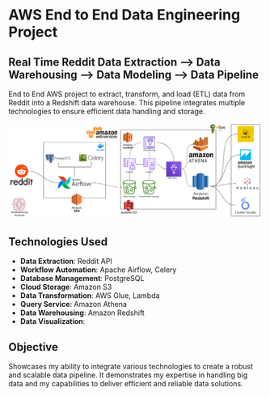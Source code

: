 # AWS End to End Data Engineering Project

## Real Time Reddit Data Extraction --> Data Warehousing --> Data Modeling --> Data Pipeline

End to End AWS project to extract, transform, and load (ETL) data from Reddit into a Redshift data warehouse. This pipeline integrates multiple technologies to ensure efficient data handling and storage.

<img src="01._AWS_DataEngineeringProject\images\RedditDataEngineering-.png">

## Technologies Used

- **Data Extraction**: Reddit API
- **Workflow Automation**: Apache Airflow, Celery
- **Database Management**: PostgreSQL
- **Cloud Storage**: Amazon S3
- **Data Transformation**: AWS Glue, Lambda
- **Query Service**: Amazon Athena
- **Data Warehousing**: Amazon Redshift
- **Data Visualization**:

<!-- ## Data Pipeline

- **Automated Data Processing Workflow**: Utilizing Apache Airflow and Celery for data processing.
- **Data Storage**: PostgreSQL and Amazon S3 for data storage.
- **Data Transformation**: Integrates AWS Glue, Lambda and Amazon Athena for effective data transformation and querying.
- **Scalable Data Warehousing**: Utilizes Amazon Redshift for a high-performance data warehousing solution. -->

## Objective

Showcases my ability to integrate various technologies to create a robust and scalable data pipeline. It demonstrates my expertise in handling big data and my capabilities to deliver efficient and reliable data solutions.

<!--

KEVIN'S PERSONAL NOTES/INSTRUCTIONS

Take screensshots of Docker/Airflow, AWS EC2/S3, SQL/Celery, Glue/Lambda, Athena/Redshift, Visuals

-- DOCKER Commands used
- Shows all containers
docker ps
docker-compose ps

- Build/Start or update your containers
docker compose up -d --build
docker compose up -d

docker exec -it {container hash}

docker stop $(docker ps -a -q)


- REMOVE all containers
docker stop $(docker ps -a -q)
docker rm $(docker ps -a -q)
docker system prune
docker system prune -a --volumes


-- FRESH Start steps
- Set up VENV through Conda
conda create --name redditDE python=3.9
conda activate redditDE // netflixDE

- Run reqs.txt to install all required packages
pip install -r requirements.txt

- Pull/Create config.conf settings , data/input, data/output, logs, plugins, tests
mkdir data logs plugins tests

compose up -d --build

run airflow on localhost:8080

Obtain Reddit API Keys and insert into your config file


-- AWS SETUP

- Go to AWS -> Create user -> Group -> EC2 instance -> S3 bucket

Begin @ min 9 to watch video walkthrough
https://www.youtube.com/watch?v=j_skupZ3zw0&t=3s


Login to AWS with your new user (make sure user has admin privileges)
https://{YOUR ACNT ID}.signin.aws.amazon.com/console


Create EC2 instance and launch

sudo apt-get update

sudo apt install python3-pip

sudo apt install python3.10-venv
- might need to restart terminal

python3 -m venv netflixDE

source netflixDE/bin/activate

- Install AWS CLi
pip install --upgrade awscli

sudo pip install apache-airflow



ssh -i "redditdataengineering-pair.pem" ubuntu@ec2{YOUR INSTANCE}

Run the following command inside your AWS EC2 instance to generate your AWS Session token. --duration-seconds can be any number
configure aws
aws sts get-session-token --duration-seconds 3600





### FUTURE PROJECT NOTES:
Build 3 different End to End projects (AWS, Azure, GCP)

AWS:
Reddit Real time - (Docker, PSQL, Airflow), (EC2, S3, Lambda, Glue, Athena, Redshift)
https://www.youtube.com/watch?v=LSlt6iVI_9Y

Zillow End to End (AWS, Quicksight)
https://www.youtube.com/watch?v=j_skupZ3zw0&t=3s


Azure:
Power BI
https://www.youtube.com/watch?v=iQ41WqhHglk


GCP:
Uber Data Analytics
https://www.youtube.com/watch?v=WpQECq5Hx9g


Snowflake:
https://www.youtube.com/watch?v=qDmqE89DSQQ



FCC (Docker, PSQL, Build Pipeline from scratch, dbt, CRON, Airflow, Airbyte):
https://www.youtube.com/watch?v=PHsC_t0j1dU


-->
